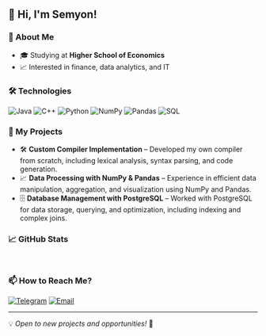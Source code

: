 ## 👋 Hi, I'm Semyon!

### 🚀 About Me
- 🎓 Studying at **Higher School of Economics**
- 📈 Interested in finance, data analytics, and IT

### 🛠️ Technologies
![Java](https://img.shields.io/badge/Java-%23007396.svg?style=for-the-badge&logo=openjdk&logoColor=white)
![C++](https://img.shields.io/badge/C++-00599C?style=for-the-badge&logo=c%2B%2B&logoColor=white)
![Python](https://img.shields.io/badge/Python-3670A0?style=for-the-badge&logo=python&logoColor=ffdd54)
![NumPy](https://img.shields.io/badge/NumPy-013243?style=for-the-badge&logo=numpy&logoColor=white)
![Pandas](https://img.shields.io/badge/Pandas-150458?style=for-the-badge&logo=pandas&logoColor=white)
![SQL](https://img.shields.io/badge/SQL-4479A1?style=for-the-badge&logo=sqlite&logoColor=white)

### 📌 My Projects
- 🛠 **Custom Compiler Implementation** – Developed my own compiler from scratch, including lexical analysis, syntax parsing, and code generation.
- 📈 **Data Processing with NumPy & Pandas** – Experience in efficient data manipulation, aggregation, and visualization using NumPy and Pandas.
- 🗄 **Database Management with PostgreSQL** – Worked with PostgreSQL for data storage, querying, and optimization, including indexing and complex joins.


### 📈 GitHub Stats
<div id="stat" align="center">
    <img src="https://github-profile-summary-cards.vercel.app/api/cards/profile-details?username=sankficeba&theme=github_dark" alt=""/>
    <img src="https://github-profile-summary-cards.vercel.app/api/cards/most-commit-language?username=sankficeba&theme=github_dark" alt=""/>
     <img src="https://github-profile-summary-cards.vercel.app/api/cards/stats?username=sankficeba&theme=github_dark" alt=""/>
</div>

### 📫 How to Reach Me?
[![Telegram](https://img.shields.io/badge/Telegram-2CA5E0?style=for-the-badge&logo=telegram&logoColor=white)](https://t.me/sankficeba)
[![Email](https://img.shields.io/badge/Email-D14836?style=for-the-badge&logo=gmail&logoColor=white)](mailto:095senka095@gmail.com)

---
💡 *Open to new projects and opportunities!* 🚀
